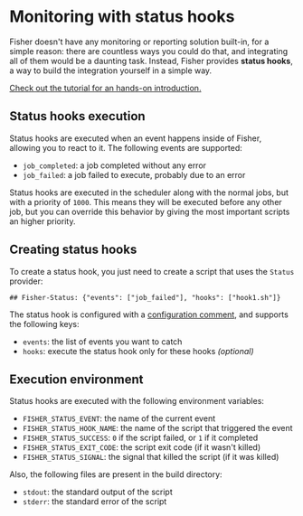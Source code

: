 # Monitoring with status hooks

Fisher doesn't have any monitoring or reporting solution built-in, for a simple
reason: there are countless ways you could do that, and integrating all of them
would be a daunting task. Instead, Fisher provides **status hooks**, a way to
build the integration yourself in a simple way.

[Check out the tutorial for an hands-on introduction.][tutorial]

[tutorial]: ../tutorial/failure-email.md

## Status hooks execution

Status hooks are executed when an event happens inside of Fisher, allowing you
to react to it. The following events are supported:

* `job_completed`: a job completed without any error
* `job_failed`: a job failed to execute, probably due to an error

Status hooks are executed in the scheduler along with the normal jobs, but with
a priority of `1000`. This means they will be executed before any other job,
but you can override this behavior by giving the most important scripts an
higher priority.

## Creating status hooks

To create a status hook, you just need to create a script that uses the
`Status` provider:

```plain
## Fisher-Status: {"events": ["job_failed"], "hooks": ["hook1.sh"]}
```

The status hook is configured with a [configuration
comment](../config-comments.md), and supports the following keys:

* `events`: the list of events you want to catch
* `hooks`: execute the status hook only for these hooks *(optional)*

## Execution environment

Status hooks are executed with the following environment variables:

* `FISHER_STATUS_EVENT`: the name of the current event
* `FISHER_STATUS_HOOK_NAME`: the name of the script that triggered the event
* `FISHER_STATUS_SUCCESS`: `0` if the script failed, or `1` if it completed
* `FISHER_STATUS_EXIT_CODE`: the script exit code (if it wasn't killed)
* `FISHER_STATUS_SIGNAL`: the signal that killed the script (if it was killed)

Also, the following files are present in the build directory:

* `stdout`: the standard output of the script
* `stderr`: the standard error of the script
